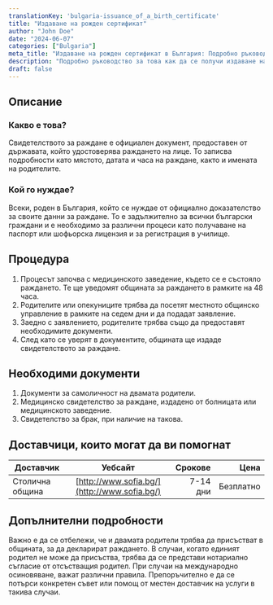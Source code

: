 ```yaml
---
translationKey: 'bulgaria-issuance_of_a_birth_certificate'
title: "Издаване на рожден сертификат"
author: "John Doe"
date: "2024-06-07"
categories: ["Bulgaria"]
meta_title: "Издаване на рожден сертификат в България: Подробно ръководство"
description: "Подробно ръководство за това как да се получи издаване на рожден сертификат в България. Определяме стъпките, необходимите документи и разходите, свързани с това."
draft: false
---
```


## Описание

### Какво е това?
Свидетелството за раждане е официален документ, предоставен от държавата, който удостоверява раждането на лице. То записва подробности като мястото, датата и часа на раждане, както и имената на родителите.

### Кой го нуждае?
Всеки, роден в България, който се нуждае от официално доказателство за своите данни за раждане. То е задължително за всички български граждани и е необходимо за различни процеси като получаване на паспорт или шофьорска лицензия и за регистрация в училище.

## Процедура

1. Процесът започва с медицинското заведение, където се е състояло раждането. Те ще уведомят общината за раждането в рамките на 48 часа.
2. Родителите или опекуниците трябва да посетят местното общинско управление в рамките на седем дни и да подадат заявление.
3. Заедно с заявлението, родителите трябва също да предоставят необходимите документи.
4. След като се уверят в документите, общината ще издаде свидетелството за раждане.

## Необходими документи

1. Документи за самоличност на двамата родители.
2. Медицинско свидетелство за раждане, издадено от болницата или медицинското заведение.
3. Свидетелство за брак, при наличие на такова.

## Доставчици, които могат да ви помогнат

| Доставчик        |     Уебсайт        |     Срокове |     Цена  |
| --------------- |:-------------:| -------------:| -------------: |
| Столична община | [http://www.sofia.bg/](http://www.sofia.bg/) | 7-14 дни | Безплатно |

## Допълнителни подробности

Важно е да се отбележи, че и двамата родители трябва да присъстват в общината, за да декларират раждането. В случаи, когато единият родител не може да присъства, трябва да се представи нотариално съгласие от отсъстващия родител. При случаи на международно осиновяване, важат различни правила. Препоръчително е да се потърси конкретен съвет или помощ от местен доставчик на услуги в такива случаи.